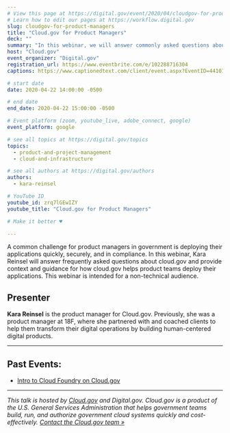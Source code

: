 ```yaml
---
# View this page at https://digital.gov/event/2020/04/cloudgov-for-product-managers
# Learn how to edit our pages at https://workflow.digital.gov
slug: cloudgov-for-product-managers
title: "Cloud.gov for Product Managers"
deck: ""
summary: "In this webinar, we will answer commonly asked questions about cloud.gov and explain how using cloud.gov enables development teams to deploy applications quickly and securely."
host: "Cloud.gov"
event_organizer: "Digital.gov"
registration_url: https://www.eventbrite.com/e/102288716304
captions: https://www.captionedtext.com/client/event.aspx?EventID=4410157&CustomerID=321

# start date
date: 2020-04-22 14:00:00 -0500

# end date
end_date: 2020-04-22 15:00:00 -0500

# Event platform (zoom, youtube_live, adobe_connect, google)
event_platform: google

# see all topics at https://digital.gov/topics
topics: 
  - product-and-project-management
  - cloud-and-infrastructure

# see all authors at https://digital.gov/authors
authors:
  - kara-reinsel

# YouTube ID
youtube_id: zrq7lGEwIZY
youtube_title: "Cloud.gov for Product Managers"

# Make it better ♥

---
```


A common challenge for product managers in government is deploying their applications quickly, securely, and in compliance. In this webinar, Kara Reinsel will answer frequently asked questions about cloud.gov and provide context and guidance for how cloud.gov helps product teams deploy their applications. This webinar is intended for a non-technical audience.

## Presenter

**Kara Reinsel** is the product manager for Cloud.gov. Previously, she was a product manager at 18F, where she partnered with and coached clients to help them transform their digital operations by building human-centered digital products.

---

## Past Events:

 - [Intro to Cloud Foundry on Cloud.gov](https://digital.gov/event/2020/03/31/intro-cloud-foundry-on-cloudgov/)

---

*This talk is hosted by [Cloud.gov](https://cloud.gov/) and Digital.gov. Cloud.gov is a product of the U.S. General Services Administration that helps government teams build, run, and authorize government cloud systems quickly and cost-effectively. [Contact the Cloud.gov team »](https://cloud.gov/docs/help/)*
